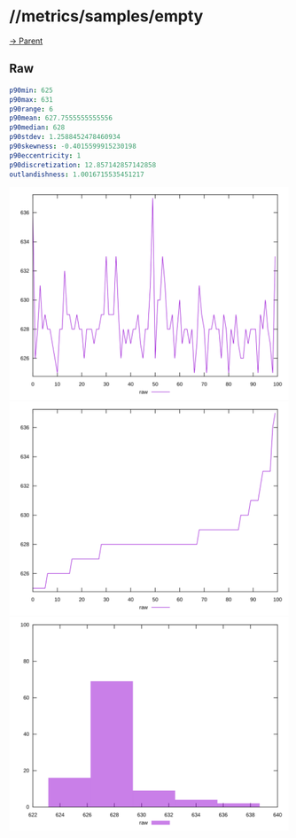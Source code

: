 
# //metrics/samples/empty

[→ Parent](../..)


## Raw


```yaml
p90min: 625
p90max: 631
p90range: 6
p90mean: 627.7555555555556
p90median: 628
p90stdev: 1.2588452478460934
p90skewness: -0.4015599915230198
p90eccentricity: 1
p90discretization: 12.857142857142858
outlandishness: 1.0016715535451217

```

![PLOT: raw-values](./raw/values.svg)![PLOT: raw-sorted](./raw/sorted.svg)![PLOT: raw-histogram](./raw/histogram.svg)
